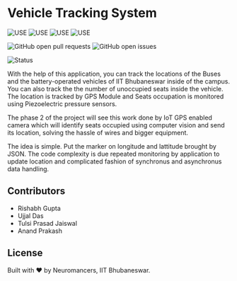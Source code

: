 # Vehicle Tracking System



![USE](https://img.shields.io/badge/Use-NodeJs-ligtgreen.svg) ![USE](https://img.shields.io/badge/Use-Js-blue.svg) ![USE](https://img.shields.io/badge/Use-HTML-ligtgreen.svg) ![USE](https://img.shields.io/badge/Use-CSS-blue.svg)


![GitHub open pull requests](https://img.shields.io/github/issues-pr/NeuromancersIITBBS/VehicleTrackingSystem.svg) 
![GitHub open issues](https://img.shields.io/github/issues/NeuromancersIITBBS/VehicleTrackingSystem.svg)

![Status](https://img.shields.io/badge/status-unstable-green.svg)



With the help of this application, you
can track the locations of the Buses and the battery-operated vehicles
of IIT Bhubaneswar inside of the campus. You can also track the the number of
unoccupied seats inside the vehicle. The location is tracked by GPS Module
and Seats occupation is monitored using Piezoelectric pressure sensors. 

The phase 2 of the project will see this work done by IoT GPS enabled camera
which will identify seats occupied using computer vision and send its location,
solving the hassle of wires and bigger equipment.

The idea is simple. Put the marker on longitude and lattitude brought by JSON.
The code complexity is due repeated monitoring by application to update location
and complicated fashion of synchronus and asynchronus data handling. 

## Contributors

- Rishabh Gupta
- Ujjal Das
- Tulsi Prasad Jaiswal
- Anand Prakash


## License

Built with ♥ by Neuromancers, IIT Bhubaneswar.


